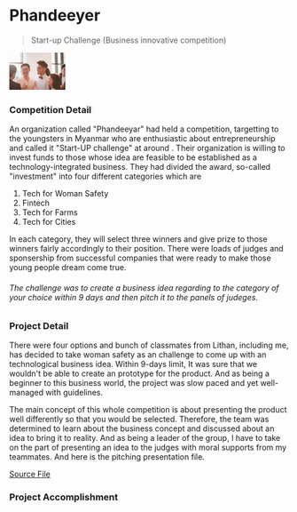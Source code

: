 # Phandeeyer
> Start-up Challenge (Business innovative competition)

<img src="https://github.com/kevinhub-tech/Phandeeyer/blob/main/Phandeeyar.jpg" width="20%">

### Competition Detail
An organization called "Phandeeyar" had held a competition, targetting to the youngsters in Myanmar who are enthusiastic about entrepreneurship and called it "Start-UP challenge" at around .
Their organization is willing to invest funds to those whose idea are feasible to be established as a technology-integrated business. They had divided the award, so-called "investment" into four different categories which are 
1. Tech for Woman Safety
2. Fintech
3. Tech for Farms
4. Tech for Cities

In each category, they will select three winners and give prize to those winners fairly accordingly to their position. There were loads of judges and sponsership from successful companies that were ready to make those young people dream come true. 

###### The challenge was to create a business idea regarding to the category of your choice within 9 days and then pitch it to the panels of judeges.

### Project Detail
There were four options and bunch of classmates from Lithan, including me, has decided to take woman safety as an challenge to come up with an technological business idea. Within 9-days limit, It was sure that we wouldn't be able to create an prototype for the product. And as being a beginner to this business world, the project was slow paced and yet well-managed with guidelines. 

The main concept of this whole competition is about presenting the product well differently so that you would be selected. Therefore, the team was determined to learn about the business concept and discussed about an idea to bring it to reality. And as being a leader of the group, I have to take on the part of presenting an idea to the judges with moral supports from my teammates. And here is the pitching presentation file.

<a href= "https://docs.google.com/presentation/d/1xTG4irKteLonhC5KzVnycg3RQP9e-mTWIuTN4it7EOk/edit?usp=sharing"> Source File</a>

### Project Accomplishment
